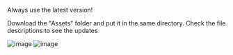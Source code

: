 Always use the latest version! 


Download the "Assets" folder and put it in the same directory.
Check the file descriptions to see the updates

![image](https://github.com/user-attachments/assets/9aaa228b-ffd1-4241-bbd2-7a82d16a6383)
![image](https://github.com/user-attachments/assets/cf8120d7-bc3b-469f-9886-3ea6e6f8fa0e)
